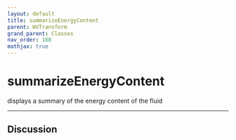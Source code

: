 ```yaml
---
layout: default
title: summarizeEnergyContent
parent: WVTransform
grand_parent: Classes
nav_order: 160
mathjax: true
---
```


#  summarizeEnergyContent

displays a summary of the energy content of the fluid


---

## Discussion

  
